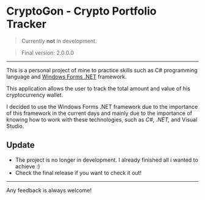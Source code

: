 ﻿# CryptoGon - Crypto Portfolio Tracker
>Currently **not** in development.

>Final version: 2.0.0.0
---
This is a personal project of mine to practice skills such as C# programming language and [Windows Forms .NET](https://learn.microsoft.com/en-us/dotnet/desktop/winforms) framework.

This application allows the user to track the total amount and value of his cryptocurrency wallet.

I decided to use the Windows Forms .NET framework due to the importance of this framework in the current days and mainly due to the importance of knowing how to work with these technologies, such as _C#_, _.NET,_ and Visual Studio.

## Update
- The project is no longer in development. I already finished all i wanted to achieve :)
- Check the final release if you want to check it out!

---
Any feedback is always welcome!
